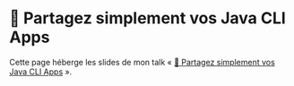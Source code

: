 # 🔗 Partagez simplement vos Java CLI Apps

Cette page héberge les slides de mon talk « [🔗 Partagez simplement vos Java CLI Apps](./Partagez_simplement_vos_Java_CLI_Apps.pdf) ».
